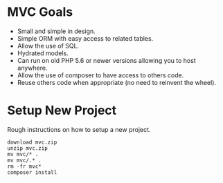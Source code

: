 # MVC Goals
* Small and simple in design.
* Simple ORM with easy access to related tables.
* Allow the use of SQL.
* Hydrated models.
* Can run on old PHP 5.6 or newer versions allowing you to host anywhere.
* Allow the use of composer to have access to others code.
* Reuse others code when appropriate (no need to reinvent the wheel).

# Setup New Project
Rough instructions on how to setup a new project.
```
download mvc.zip
unzip mvc.zip 
mv mvc/* .
mv mvc/.* .
rm -fr mvc*
composer install
```
